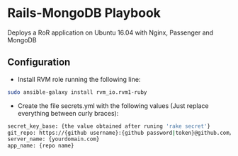 # Rails-MongoDB Playbook
Deploys a RoR application on Ubuntu 16.04 with Nginx, Passenger and MongoDB

## Configuration

* Install RVM role running the following line:
```sh
sudo ansible-galaxy install rvm_io.rvm1-ruby
```

* Create the file secrets.yml with the following values (Just replace everything between curly braces):
```sh
secret_key_base: {the value obtained after runing 'rake secret'}
git_repo: https://{github username}:{github password|token}@github.com/{company|profile}/{repo name}.git
server_name: {yourdomain.com}
app_name: {repo name}
```
